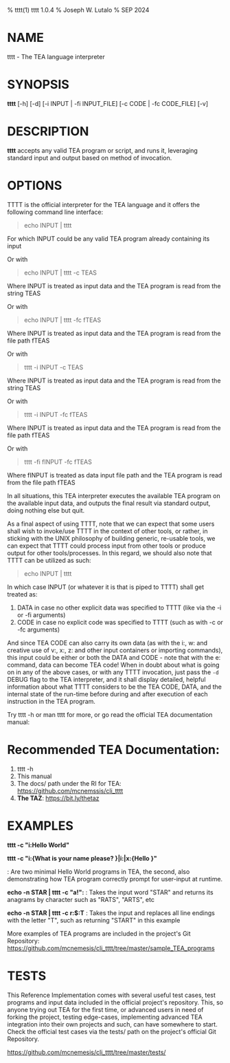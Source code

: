 % tttt(1) tttt 1.0.4
% Joseph W. Lutalo
% SEP 2024

# NAME
tttt - The TEA language interpreter

# SYNOPSIS
**tttt** [-h] [-d] [-i INPUT | -fi INPUT_FILE] [-c CODE | -fc CODE_FILE] [-v] 

# DESCRIPTION
**tttt** accepts any valid TEA program or script, and runs it, leveraging standard input and output based on method of invocation.

# OPTIONS

TTTT is the official interpreter for the TEA language and it offers the following command line interface:

> echo INPUT | tttt 

For which INPUT could be any valid TEA program already containing its input

Or with

> echo INPUT | tttt -c TEAS

Where INPUT is treated as input data and the TEA program is read from the string TEAS

Or with

> echo INPUT | tttt -fc fTEAS

Where INPUT is treated as input data and the TEA program is read from the file path fTEAS

Or with

> tttt -i INPUT -c TEAS

Where INPUT is treated as input data and the TEA program is read from the string TEAS

Or with

> tttt -i INPUT -fc fTEAS

Where INPUT is treated as input data and the TEA program is read from the file path fTEAS

Or with

> tttt -fi fINPUT -fc fTEAS

Where fINPUT is treated as data input file path and the TEA program is read from the file path fTEAS

In all situations, this TEA interpreter executes the available TEA program on the available input data, and outputs the final result via standard output, doing nothing else but quit.

As a final aspect of using TTTT, note that we can expect that some users shall wish to invoke/use TTTT in the context of other tools, or rather,
in sticking with the UNIX philosophy of building generic, re-usable tools, we can expect that TTTT could process input from other tools or produce
output for other tools/processes. In this regard, we should also note that TTTT can be utilized as such:

> echo INPUT | tttt

In which case INPUT (or whatever it is that is piped to TTTT) shall get treated as:

1. DATA in case no other explicit data was specified to TTTT (like via the -i or -fi arguments)
2. CODE in case no explicit code was specified to TTTT (such as with -c or -fc arguments)

And since TEA CODE can also carry its own data (as with the i:, w: and creative use of v:, x:, z: and other input containers or importing commands), this input could be either or both the DATA and CODE - note that with the e: command, data can become TEA code! When in doubt about what is going on in any of the above cases, or with any TTTT invocation, just pass the `-d` DEBUG flag to the TEA interpreter, and it shall display detailed, helpful information about what TTTT considers to be the TEA CODE, DATA, and the internal state of the run-time before during and after execution of each instruction in the TEA program. 


Try tttt -h or man tttt for more, or go read the official TEA documentation manual: 

# Recommended TEA Documentation:

1. tttt -h
2. This manual
3. The docs/ path under the RI for TEA: https://github.com/mcnemssis/cli_tttt
4. **The TAZ**: https://bit.ly/thetaz

# EXAMPLES
**tttt -c "i:Hello World"**

**tttt -c "i:{What is your name please? }|i:|x:{Hello }"**

: Are two minimal Hello World programs in TEA, the second, also demonstrating how TEA program correctly prompt for user-input at runtime.

**echo -n STAR | tttt -c "a!":**
: Takes the input word "STAR" and returns its anagrams by character such as "RATS", "ARTS", etc

**echo -n STAR | tttt -c r:$:T**
: Takes the input and replaces all line endings with the letter "T", such as returning "START" in this example

More examples of TEA programs are included in the project's Git Repository: https://github.com/mcnemesis/cli_tttt/tree/master/sample_TEA_programs


# TESTS

This Reference Implementation comes with several useful test cases, test programs and input data included in the official project's repository. This, so anyone trying out TEA for the first time, or advanced users in need of forking the project, testing edge-cases, implementing advanced TEA integration into their own projects and such, can have somewhere to start. Check the official test cases via the tests/ path on the project's official Git Repository.

https://github.com/mcnemesis/cli_tttt/tree/master/tests/


